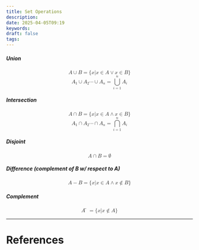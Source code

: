 ```yaml
---
title: Set Operations
description: 
date: 2025-04-05T09:19
keywords: 
draft: false
tags:
---
```

##### Union
<math display="block" xmlns="http://www.w3.org/1998/Math/MathML"><semantics><mrow><mi>A</mi><mo>∪</mo><mi>B</mi><mo>=</mo><mo stretchy="false" form="prefix">{</mo><mi>x</mi><mo stretchy="false" form="prefix">|</mo><mi>x</mi><mo>∈</mo><mi>A</mi><mo>∨</mo><mi>x</mi><mo>∈</mo><mi>B</mi><mo stretchy="false" form="postfix">}</mo></mrow><annotation encoding="application/x-tex">A ∪ B = \{x|x ∈ A ∨ x ∈ B\}</annotation></semantics></math>
<math display="block" xmlns="http://www.w3.org/1998/Math/MathML"><semantics><mrow><msub><mi>A</mi><mn>1</mn></msub><mo>∪</mo><msub><mi>A</mi><mn>2</mn></msub><mi>⋯</mi><mo>∪</mo><msub><mi>A</mi><mi>n</mi></msub><mo>=</mo><munderover><mo>⋃</mo><mrow><mi>i</mi><mo>=</mo><mn>1</mn></mrow><mi>n</mi></munderover><msub><mi>A</mi><mi>i</mi></msub></mrow><annotation encoding="application/x-tex">A_1 \cup A_2 \cdots \cup A_n=\bigcup_{i=1}^{n}A_i</annotation></semantics></math>
##### Intersection
<math display="block" xmlns="http://www.w3.org/1998/Math/MathML"><semantics><mrow><mi>A</mi><mo>∩</mo><mi>B</mi><mo>=</mo><mo stretchy="false" form="prefix">{</mo><mi>x</mi><mo stretchy="false" form="prefix">|</mo><mi>x</mi><mo>∈</mo><mi>A</mi><mo>∧</mo><mi>x</mi><mo>∈</mo><mi>B</mi><mo stretchy="false" form="postfix">}</mo></mrow><annotation encoding="application/x-tex">A ∩ B = \{x|x ∈ A ∧ x ∈ B\}</annotation></semantics></math>
<math display="block" xmlns="http://www.w3.org/1998/Math/MathML"><semantics><mrow><msub><mi>A</mi><mn>1</mn></msub><mo>∩</mo><msub><mi>A</mi><mn>2</mn></msub><mi>⋯</mi><mo>∩</mo><msub><mi>A</mi><mi>n</mi></msub><mo>=</mo><munderover><mo>⋂</mo><mrow><mi>i</mi><mo>=</mo><mn>1</mn></mrow><mi>n</mi></munderover><msub><mi>A</mi><mi>i</mi></msub></mrow><annotation encoding="application/x-tex">A_1 \cap A_2 \cdots \cap A_n=\bigcap_{i=1}^{n}A_i</annotation></semantics></math>
##### Disjoint
<math display="block" xmlns="http://www.w3.org/1998/Math/MathML"><semantics><mrow><mi>A</mi><mo>∩</mo><mi>B</mi><mo>=</mo><mi>∅</mi></mrow><annotation encoding="application/x-tex">A ∩ B = ∅</annotation></semantics></math>

##### Difference (complement of B w/ respect to A)
<math display="block" xmlns="http://www.w3.org/1998/Math/MathML"><semantics><mrow><mi>A</mi><mo>−</mo><mi>B</mi><mo>=</mo><mo stretchy="false" form="prefix">{</mo><mi>x</mi><mo stretchy="false" form="prefix">|</mo><mi>x</mi><mo>∈</mo><mi>A</mi><mo>∧</mo><mi>x</mi><mo>∉</mo><mi>B</mi><mo stretchy="false" form="postfix">}</mo></mrow><annotation encoding="application/x-tex">A - B = \{x|x ∈ A ∧ x ∉ B\}</annotation></semantics></math>

##### Complement
<math display="block" xmlns="http://www.w3.org/1998/Math/MathML"><semantics><mrow><mi>A</mi><mo>̅</mo><mo>=</mo><mo stretchy="false" form="prefix">{</mo><mi>x</mi><mo stretchy="false" form="prefix">|</mo><mi>x</mi><mo>∉</mo><mi>A</mi><mo stretchy="false" form="postfix">}</mo></mrow><annotation encoding="application/x-tex">A̅ = \{x|x ∉ A\}</annotation></semantics></math>



---
# References

